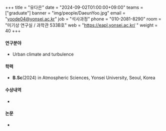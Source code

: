 +++
title  = "유다은" 
date   = "2024-09-02T01:00:00+09:00"
teams  = ["graduate"]
banner = "img/people/DaeunYoo.jpg"
email  = "yoode04@yonsei.ac.kr"
job    = "석사과정"
phone  = "010-2081-8290"
room   = "미기상 연구실 / 과학관 533B호"
web    = "https://eapl.yonsei.ac.kr/ "
weight = 40
+++

#### 연구분야
 + Urban climate and turbulence 

#### 학력
 + **B.Sc**(2024) in Atmospheric Sciences, Yonsei University, Seoul, Korea

#### 수상내역
 +

#### 논문
 +